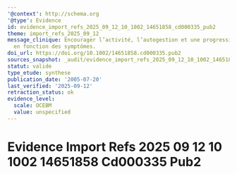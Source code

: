 ```yaml
---
'@context': http://schema.org
'@type': Evidence
id: evidence_import_refs_2025_09_12_10_1002_14651858_cd000335_pub2
theme: import_refs_2025_09_12
message_clinique: Encourager l’activité, l’autogestion et une progression graduée
  en fonction des symptômes.
doi_url: https://doi.org/10.1002/14651858.cd000335.pub2
sources_snapshot: _audit/evidence_import_refs_2025_09_12_10_1002_14651858_cd000335_pub2.json
statut: valide
type_etude: synthese
publication_date: '2005-07-20'
last_verified: '2025-09-12'
retraction_status: ok
evidence_level:
  scale: OCEBM
  value: unspecified
---
```

# Evidence Import Refs 2025 09 12 10 1002 14651858 Cd000335 Pub2

